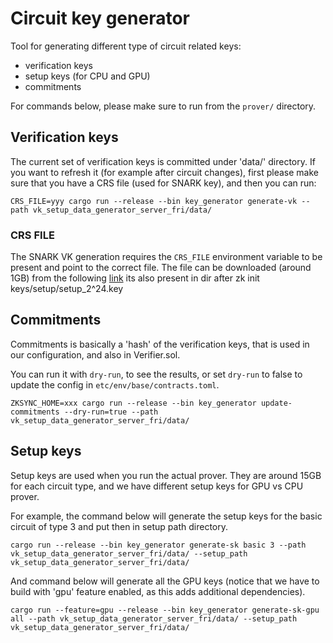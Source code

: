 # Circuit key generator

Tool for generating different type of circuit related keys:

- verification keys
- setup keys (for CPU and GPU)
- commitments

For commands below, please make sure to run from the `prover/` directory.

## Verification keys

The current set of verification keys is committed under 'data/' directory. If you want to refresh it (for example after
circuit changes), first please make sure that you have a CRS file (used for SNARK key), and then you can run:

```shell
CRS_FILE=yyy cargo run --release --bin key_generator generate-vk --path vk_setup_data_generator_server_fri/data/
```

### CRS FILE

The SNARK VK generation requires the `CRS_FILE` environment variable to be present and point to the correct file. The
file can be downloaded (around 1GB) from the following
[link](https://storage.googleapis.com/matterlabs-setup-keys-us/setup-keys/setup_2^24.key) its also present in dir after
zk init keys/setup/setup_2^24.key

## Commitments

Commitments is basically a 'hash' of the verification keys, that is used in our configuration, and also in Verifier.sol.

You can run it with `dry-run`, to see the results, or set `dry-run` to false to update the config in
`etc/env/base/contracts.toml`.

```shell
ZKSYNC_HOME=xxx cargo run --release --bin key_generator update-commitments --dry-run=true --path vk_setup_data_generator_server_fri/data/
```

## Setup keys

Setup keys are used when you run the actual prover. They are around 15GB for each circuit type, and we have different
setup keys for GPU vs CPU prover.

For example, the command below will generate the setup keys for the basic circuit of type 3 and put then in setup path directory.

```shell
cargo run --release --bin key_generator generate-sk basic 3 --path vk_setup_data_generator_server_fri/data/ --setup_path vk_setup_data_generator_server_fri/data/
```

And command below will generate all the GPU keys (notice that we have to build with 'gpu' feature enabled, as this adds
additional dependencies).

```shell
cargo run --feature=gpu --release --bin key_generator generate-sk-gpu all --path vk_setup_data_generator_server_fri/data/ --setup_path vk_setup_data_generator_server_fri/data/
```
